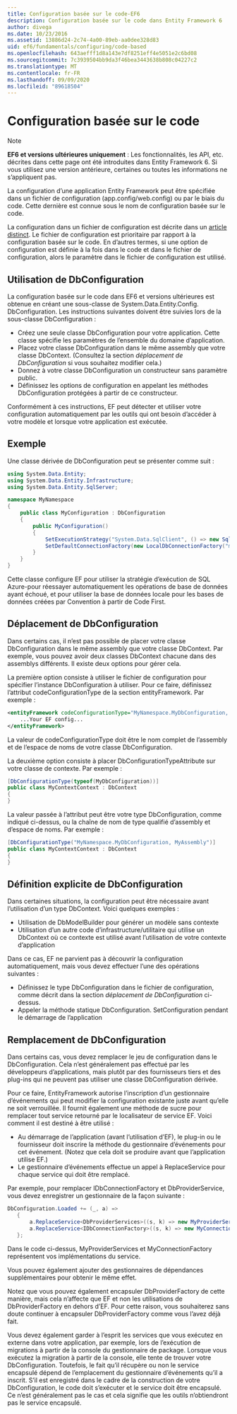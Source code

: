 ```yaml
---
title: Configuration basée sur le code-EF6
description: Configuration basée sur le code dans Entity Framework 6
author: divega
ms.date: 10/23/2016
ms.assetid: 13886d24-2c74-4a00-89eb-aa0dee328d83
uid: ef6/fundamentals/configuring/code-based
ms.openlocfilehash: 643aefff1d8a143e7df8251eff4e5051e2c6bd08
ms.sourcegitcommit: 7c3939504bb9da3f46bea3443638b808c04227c2
ms.translationtype: MT
ms.contentlocale: fr-FR
ms.lasthandoff: 09/09/2020
ms.locfileid: "89618504"
---
```

# <a name="code-based-configuration"></a>Configuration basée sur le code
> [!NOTE]
> **EF6 et versions ultérieures uniquement** : Les fonctionnalités, les API, etc. décrites dans cette page ont été introduites dans Entity Framework 6. Si vous utilisez une version antérieure, certaines ou toutes les informations ne s’appliquent pas.  

La configuration d’une application Entity Framework peut être spécifiée dans un fichier de configuration (app.config/web.config) ou par le biais du code. Cette dernière est connue sous le nom de configuration basée sur le code.  

La configuration dans un fichier de configuration est décrite dans un [article distinct](xref:ef6/fundamentals/configuring/config-file). Le fichier de configuration est prioritaire par rapport à la configuration basée sur le code. En d’autres termes, si une option de configuration est définie à la fois dans le code et dans le fichier de configuration, alors le paramètre dans le fichier de configuration est utilisé.  

## <a name="using-dbconfiguration"></a>Utilisation de DbConfiguration  

La configuration basée sur le code dans EF6 et versions ultérieures est obtenue en créant une sous-classe de System.Data.Entity.Config. DbConfiguration. Les instructions suivantes doivent être suivies lors de la sous-classe DbConfiguration :  

- Créez une seule classe DbConfiguration pour votre application. Cette classe spécifie les paramètres de l’ensemble du domaine d’application.  
- Placez votre classe DbConfiguration dans le même assembly que votre classe DbContext. (Consultez la section *déplacement de DbConfiguration* si vous souhaitez modifier cela.)  
- Donnez à votre classe DbConfiguration un constructeur sans paramètre public.  
- Définissez les options de configuration en appelant les méthodes DbConfiguration protégées à partir de ce constructeur.  

Conformément à ces instructions, EF peut détecter et utiliser votre configuration automatiquement par les outils qui ont besoin d’accéder à votre modèle et lorsque votre application est exécutée.  

## <a name="example"></a>Exemple  

Une classe dérivée de DbConfiguration peut se présenter comme suit :  

``` csharp
using System.Data.Entity;
using System.Data.Entity.Infrastructure;
using System.Data.Entity.SqlServer;

namespace MyNamespace
{
    public class MyConfiguration : DbConfiguration
    {
        public MyConfiguration()
        {
            SetExecutionStrategy("System.Data.SqlClient", () => new SqlAzureExecutionStrategy());
            SetDefaultConnectionFactory(new LocalDbConnectionFactory("mssqllocaldb"));
        }
    }
}
```  

Cette classe configure EF pour utiliser la stratégie d’exécution de SQL Azure-pour réessayer automatiquement les opérations de base de données ayant échoué, et pour utiliser la base de données locale pour les bases de données créées par Convention à partir de Code First.  

## <a name="moving-dbconfiguration"></a>Déplacement de DbConfiguration  

Dans certains cas, il n’est pas possible de placer votre classe DbConfiguration dans le même assembly que votre classe DbContext. Par exemple, vous pouvez avoir deux classes DbContext chacune dans des assemblys différents. Il existe deux options pour gérer cela.  

La première option consiste à utiliser le fichier de configuration pour spécifier l’instance DbConfiguration à utiliser. Pour ce faire, définissez l’attribut codeConfigurationType de la section entityFramework. Par exemple :  

``` xml
<entityFramework codeConfigurationType="MyNamespace.MyDbConfiguration, MyAssembly">
    ...Your EF config...
</entityFramework>
```  

La valeur de codeConfigurationType doit être le nom complet de l’assembly et de l’espace de noms de votre classe DbConfiguration.  

La deuxième option consiste à placer DbConfigurationTypeAttribute sur votre classe de contexte. Par exemple :  

``` csharp  
[DbConfigurationType(typeof(MyDbConfiguration))]
public class MyContextContext : DbContext
{
}
```  

La valeur passée à l’attribut peut être votre type DbConfiguration, comme indiqué ci-dessus, ou la chaîne de nom de type qualifié d’assembly et d’espace de noms. Par exemple :  

``` csharp
[DbConfigurationType("MyNamespace.MyDbConfiguration, MyAssembly")]
public class MyContextContext : DbContext
{
}
```  

## <a name="setting-dbconfiguration-explicitly"></a>Définition explicite de DbConfiguration  

Dans certaines situations, la configuration peut être nécessaire avant l’utilisation d’un type DbContext. Voici quelques exemples :  

- Utilisation de DbModelBuilder pour générer un modèle sans contexte  
- Utilisation d’un autre code d’infrastructure/utilitaire qui utilise un DbContext où ce contexte est utilisé avant l’utilisation de votre contexte d’application  

Dans ce cas, EF ne parvient pas à découvrir la configuration automatiquement, mais vous devez effectuer l’une des opérations suivantes :  

- Définissez le type DbConfiguration dans le fichier de configuration, comme décrit dans la section *déplacement de DbConfiguration* ci-dessus.
- Appeler la méthode statique DbConfiguration. SetConfiguration pendant le démarrage de l’application  

## <a name="overriding-dbconfiguration"></a>Remplacement de DbConfiguration  

Dans certains cas, vous devez remplacer le jeu de configuration dans le DbConfiguration. Cela n’est généralement pas effectué par les développeurs d’applications, mais plutôt par des fournisseurs tiers et des plug-ins qui ne peuvent pas utiliser une classe DbConfiguration dérivée.  

Pour ce faire, EntityFramework autorise l’inscription d’un gestionnaire d’événements qui peut modifier la configuration existante juste avant qu’elle ne soit verrouillée.  Il fournit également une méthode de sucre pour remplacer tout service retourné par le localisateur de service EF. Voici comment il est destiné à être utilisé :  

- Au démarrage de l’application (avant l’utilisation d’EF), le plug-in ou le fournisseur doit inscrire la méthode du gestionnaire d’événements pour cet événement. (Notez que cela doit se produire avant que l’application utilise EF.)  
- Le gestionnaire d’événements effectue un appel à ReplaceService pour chaque service qui doit être remplacé.  

Par exemple, pour remplacer IDbConnectionFactory et DbProviderService, vous devez enregistrer un gestionnaire de la façon suivante :  

``` csharp
DbConfiguration.Loaded += (_, a) =>
   {
       a.ReplaceService<DbProviderServices>((s, k) => new MyProviderServices(s));
       a.ReplaceService<IDbConnectionFactory>((s, k) => new MyConnectionFactory(s));
   };
```  

Dans le code ci-dessus, MyProviderServices et MyConnectionFactory représentent vos implémentations du service.  

Vous pouvez également ajouter des gestionnaires de dépendances supplémentaires pour obtenir le même effet.  

Notez que vous pouvez également encapsuler DbProviderFactory de cette manière, mais cela n’affecte que EF et non les utilisations de DbProviderFactory en dehors d’EF. Pour cette raison, vous souhaiterez sans doute continuer à encapsuler DbProviderFactory comme vous l’avez déjà fait.  

Vous devez également garder à l’esprit les services que vous exécutez en externe dans votre application, par exemple, lors de l’exécution de migrations à partir de la console du gestionnaire de package. Lorsque vous exécutez la migration à partir de la console, elle tente de trouver votre DbConfiguration. Toutefois, le fait qu’il récupère ou non le service encapsulé dépend de l’emplacement du gestionnaire d’événements qu’il a inscrit. S’il est enregistré dans le cadre de la construction de votre DbConfiguration, le code doit s’exécuter et le service doit être encapsulé. Ce n’est généralement pas le cas et cela signifie que les outils n’obtiendront pas le service encapsulé.  
